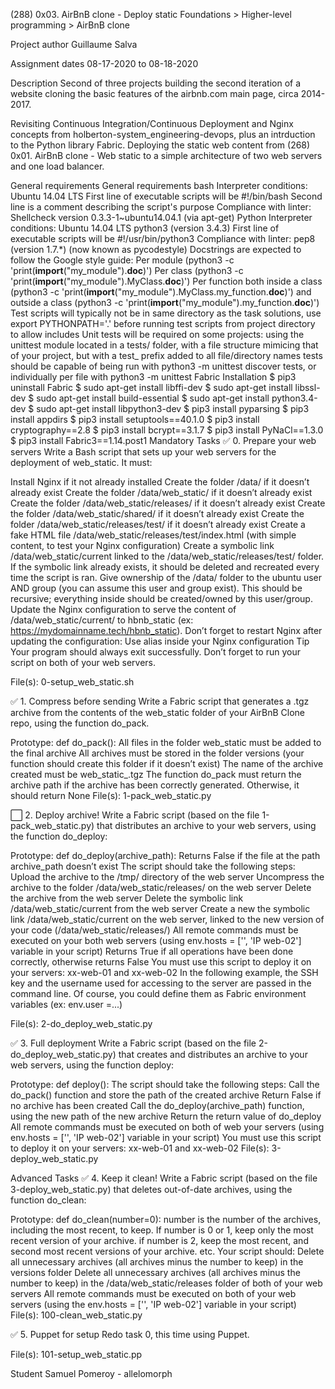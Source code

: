 (288) 0x03. AirBnB clone - Deploy static
Foundations > Higher-level programming > AirBnB clone

Project author
Guillaume Salva

Assignment dates
08-17-2020 to 08-18-2020

Description
Second of three projects building the second iteration of a website cloning the basic features of the airbnb.com main page, circa 2014-2017.

Revisiting Continuous Integration/Continuous Deployment and Nginx concepts from holberton-system_engineering-devops, plus an intrduction to the Python library Fabric. Deploying the static web content from (268) 0x01. AirBnB clone - Web static to a simple architecture of two web servers and one load balancer.

General requirements
General requirements
bash
Interpreter conditions:
Ubuntu 14.04 LTS
First line of executable scripts will be #!/bin/bash
Second line is a comment describing the script's purpose
Compliance with linter:
Shellcheck version 0.3.3-1~ubuntu14.04.1 (via apt-get)
Python
Interpreter conditions:
Ubuntu 14.04 LTS
python3 (version 3.4.3)
First line of executable scripts will be #!/usr/bin/python3
Compliance with linter:
pep8 (version 1.7.*) (now known as pycodestyle)
Docstrings are expected to follow the Google style guide:
Per module (python3 -c 'print(__import__("my_module").__doc__)')
Per class (python3 -c 'print(__import__("my_module").MyClass.__doc__)')
Per function
both inside a class (python3 -c 'print(__import__("my_module").MyClass.my_function.__doc__)')
and outside a class (python3 -c 'print(__import__("my_module").my_function.__doc__)')
Test scripts will typically not be in same directory as the task solutions, use export PYTHONPATH='.' before running test scripts from project directory to allow includes
Unit tests will be required on some projects:
using the unittest module
located in a tests/ folder, with a file structure mimicing that of your project, but with a test_ prefix added to all file/directory names
tests should be capable of being run with python3 -m unittest discover tests, or individually per file with python3 -m unittest <test file>
Fabric Installation
$ pip3 uninstall Fabric
$ sudo apt-get install libffi-dev
$ sudo apt-get install libssl-dev
$ sudo apt-get install build-essential
$ sudo apt-get install python3.4-dev
$ sudo apt-get install libpython3-dev
$ pip3 install pyparsing
$ pip3 install appdirs
$ pip3 install setuptools==40.1.0
$ pip3 install cryptography==2.8
$ pip3 install bcrypt==3.1.7
$ pip3 install PyNaCl==1.3.0
$ pip3 install Fabric3==1.14.post1
Mandatory Tasks
✅ 0. Prepare your web servers
Write a Bash script that sets up your web servers for the deployment of web_static. It must:

Install Nginx if it not already installed
Create the folder /data/ if it doesn’t already exist
Create the folder /data/web_static/ if it doesn’t already exist
Create the folder /data/web_static/releases/ if it doesn’t already exist
Create the folder /data/web_static/shared/ if it doesn’t already exist
Create the folder /data/web_static/releases/test/ if it doesn’t already exist
Create a fake HTML file /data/web_static/releases/test/index.html (with simple content, to test your Nginx configuration)
Create a symbolic link /data/web_static/current linked to the /data/web_static/releases/test/ folder. If the symbolic link already exists, it should be deleted and recreated every time the script is ran.
Give ownership of the /data/ folder to the ubuntu user AND group (you can assume this user and group exist). This should be recursive; everything inside should be created/owned by this user/group.
Update the Nginx configuration to serve the content of /data/web_static/current/ to hbnb_static (ex: https://mydomainname.tech/hbnb_static). Don’t forget to restart Nginx after updating the configuration:
Use alias inside your Nginx configuration
Tip
Your program should always exit successfully. Don’t forget to run your script on both of your web servers.

File(s): 0-setup_web_static.sh

✅ 1. Compress before sending
Write a Fabric script that generates a .tgz archive from the contents of the web_static folder of your AirBnB Clone repo, using the function do_pack.

Prototype: def do_pack():
All files in the folder web_static must be added to the final archive
All archives must be stored in the folder versions (your function should create this folder if it doesn’t exist)
The name of the archive created must be web_static_<year><month><day><hour><minute><second>.tgz
The function do_pack must return the archive path if the archive has been correctly generated. Otherwise, it should return None
File(s): 1-pack_web_static.py

⬜ 2. Deploy archive!
Write a Fabric script (based on the file 1-pack_web_static.py) that distributes an archive to your web servers, using the function do_deploy:

Prototype: def do_deploy(archive_path):
Returns False if the file at the path archive_path doesn’t exist
The script should take the following steps:
Upload the archive to the /tmp/ directory of the web server
Uncompress the archive to the folder /data/web_static/releases/<archive filename without extension> on the web server
Delete the archive from the web server
Delete the symbolic link /data/web_static/current from the web server
Create a new the symbolic link /data/web_static/current on the web server, linked to the new version of your code (/data/web_static/releases/<archive filename without extension>)
All remote commands must be executed on your both web servers (using env.hosts = ['<IP web-01>', 'IP web-02'] variable in your script)
Returns True if all operations have been done correctly, otherwise returns False
You must use this script to deploy it on your servers: xx-web-01 and xx-web-02
In the following example, the SSH key and the username used for accessing to the server are passed in the command line. Of course, you could define them as Fabric environment variables (ex: env.user =...)

File(s): 2-do_deploy_web_static.py

✅ 3. Full deployment
Write a Fabric script (based on the file 2-do_deploy_web_static.py) that creates and distributes an archive to your web servers, using the function deploy:

Prototype: def deploy():
The script should take the following steps:
Call the do_pack() function and store the path of the created archive
Return False if no archive has been created
Call the do_deploy(archive_path) function, using the new path of the new archive
Return the return value of do_deploy
All remote commands must be executed on both of web your servers (using env.hosts = ['', 'IP web-02'] variable in your script)
You must use this script to deploy it on your servers: xx-web-01 and xx-web-02
File(s): 3-deploy_web_static.py

Advanced Tasks
✅ 4. Keep it clean!
Write a Fabric script (based on the file 3-deploy_web_static.py) that deletes out-of-date archives, using the function do_clean:

Prototype: def do_clean(number=0):
number is the number of the archives, including the most recent, to keep.
If number is 0 or 1, keep only the most recent version of your archive.
if number is 2, keep the most recent, and second most recent versions of your archive.
etc.
Your script should:
Delete all unnecessary archives (all archives minus the number to keep) in the versions folder
Delete all unnecessary archives (all archives minus the number to keep) in the /data/web_static/releases folder of both of your web servers
All remote commands must be executed on both of your web servers (using the env.hosts = ['<IP web-01>', 'IP web-02'] variable in your script)
File(s): 100-clean_web_static.py

✅ 5. Puppet for setup
Redo task 0, this time using Puppet.

File(s): 101-setup_web_static.pp

Student
Samuel Pomeroy - allelomorph
